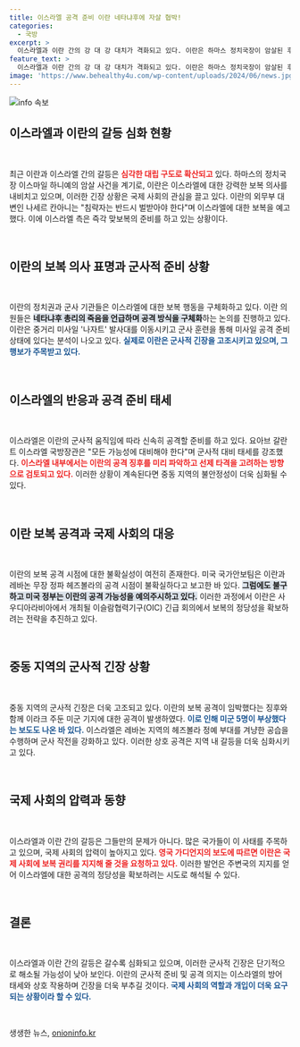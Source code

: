 ```yaml
---
title: 이스라엘 공격 준비 이란 네타냐후에 자살 협박!
categories:
  - 국방
excerpt: >
  이스라엘과 이란 간의 강 대 강 대치가 격화되고 있다. 이란은 하마스 정치국장이 암살된 후 보복을 예고하며 중동의 긴장을 고조시키고, 이슬람 57개국과 긴급회의를 요청했다. 이스라엘은 즉각적인 반격 태세에 들어섰다.
feature_text: >
  이스라엘과 이란 간의 강 대 강 대치가 격화되고 있다. 이란은 하마스 정치국장이 암살된 후 보복을 예고하며 중동의 긴장을 고조시키고, 이슬람 57개국과 긴급회의를 요청했다. 이스라엘은 즉각적인 반격 태세에 들어섰다.
image: 'https://www.behealthy4u.com/wp-content/uploads/2024/06/news.jpg'
---
```


<p><img src="https://www.behealthy4u.com/wp-content/uploads/2024/06/news.jpg" alt="info 속보" /></p>

<h2 data-ke-size="size26">이스라엘과 이란의 갈등 심화 현황</h2>

<p data-ke-size="size16">&nbsp;</p>

<p>최근 이란과 이스라엘 간의 갈등은 <b><span style="color: #ee2323;">심각한 대립 구도로 확산되고</span></b> 있다. 하마스의 정치국장 이스마일 하니예의 암살 사건을 계기로, 이란은 이스라엘에 대한 강력한 보복 의사를 내비치고 있으며, 이러한 긴장 상황은 국제 사회의 관심을 끌고 있다. 이란의 외무부 대변인 나세르 칸아니는 "침략자는 반드시 벌받아야 한다"며 이스라엘에 대한 보복을 예고했다. 이에 이스라엘 측은 즉각 맞보복의 준비를 하고 있는 상황이다.</p>

<p data-ke-size="size16">&nbsp;</p>

<h2 data-ke-size="size26">이란의 보복 의사 표명과 군사적 준비 상황</h2>

<p data-ke-size="size16">&nbsp;</p>

<p>이란의 정치권과 군사 기관들은 이스라엘에 대한 보복 행동을 구체화하고 있다. 이란 의원들은 <b><span style="background-color: #21538527;">네타냐후 총리의 죽음을 언급하며 공격 방식을 구체화</span></b>하는 논의를 진행하고 있다. 이란은 중거리 미사일 '나자트' 발사대를 이동시키고 군사 훈련을 통해 미사일 공격 준비 상태에 있다는 분석이 나오고 있다. <b><span style="color: #1a5490;">실제로 이란은 군사적 긴장을 고조시키고 있으며, 그 행보가 주목받고 있다.</span></b></p>

<p data-ke-size="size16">&nbsp;</p>

<h2 data-ke-size="size26">이스라엘의 반응과 공격 준비 태세</h2>

<p data-ke-size="size16">&nbsp;</p>

<p>이스라엘은 이란의 군사적 움직임에 따라 신속히 공격할 준비를 하고 있다. 요아브 갈란트 이스라엘 국방장관은 "모든 가능성에 대비해야 한다"며 군사적 대비 태세를 강조했다. <b><span style="color: #ee2323;">이스라엘 내부에서는 이란의 공격 징후를 미리 파악하고 선제 타격을 고려하는 방향으로 검토되고 있다.</span></b> 이러한 상황이 계속된다면 중동 지역의 불안정성이 더욱 심화될 수 있다.</p>

<p data-ke-size="size16">&nbsp;</p>

<h2 data-ke-size="size26">이란 보복 공격과 국제 사회의 대응</h2>

<p data-ke-size="size16">&nbsp;</p>

<p>이란의 보복 공격 시점에 대한 불확실성이 여전히 존재한다. 미국 국가안보팀은 이란과 레바논 무장 정파 헤즈볼라의 공격 시점이 불확실하다고 보고한 바 있다. <b><span style="background-color: #21538527;">그럼에도 불구하고 미국 정부는 이란의 공격 가능성을 예의주시하고 있다.</span></b> 이러한 과정에서 이란은 사우디아라비아에서 개최될 이슬람협력기구(OIC) 긴급 회의에서 보복의 정당성을 확보하려는 전략을 추진하고 있다.</p>

<p data-ke-size="size16">&nbsp;</p>

<h2 data-ke-size="size26">중동 지역의 군사적 긴장 상황</h2>

<p data-ke-size="size16">&nbsp;</p>

<p>중동 지역의 군사적 긴장은 더욱 고조되고 있다. 이란의 보복 공격이 임박했다는 징후와 함께 이라크 주둔 미군 기지에 대한 공격이 발생하였다. <b><span style="color: #1a5490;">이로 인해 미군 5명이 부상했다는 보도도 나온 바 있다.</span></b> 이스라엘은 레바논 지역의 헤즈볼라 정예 부대를 겨냥한 공습을 수행하며 군사 작전을 강화하고 있다. 이러한 상호 공격은 지역 내 갈등을 더욱 심화시키고 있다.</p>

<p data-ke-size="size16">&nbsp;</p>

<h2 data-ke-size="size26">국제 사회의 압력과 동향</h2>

<p data-ke-size="size16">&nbsp;</p>

<p>이스라엘과 이란 간의 갈등은 그들만의 문제가 아니다. 많은 국가들이 이 사태를 주목하고 있으며, 국제 사회의 압력이 높아지고 있다. <b><span style="color: #ee2323;">영국 가디언지의 보도에 따르면 이란은 국제 사회에 보복 권리를 지지해 줄 것을 요청하고 있다.</span></b> 이러한 발언은 주변국의 지지를 얻어 이스라엘에 대한 공격의 정당성을 확보하려는 시도로 해석될 수 있다.</p>

<p data-ke-size="size16">&nbsp;</p>

<h2 data-ke-size="size26">결론</h2>

<p data-ke-size="size16">&nbsp;</p>

<p>이스라엘과 이란 간의 갈등은 갈수록 심화되고 있으며, 이러한 군사적 긴장은 단기적으로 해소될 가능성이 낮아 보인다. 이란의 군사적 준비 및 공격 의지는 이스라엘의 방어 태세와 상호 작용하며 긴장을 더욱 부추길 것이다. <b><span style="color: #1a5490;">국제 사회의 역할과 개입이 더욱 요구되는 상황이라 할 수 있다.</span></b></p>

<p data-ke-size="size16">&nbsp;</p>
생생한 뉴스, <a href="https://onioninfo.kr" rel="dofollow">onioninfo.kr</a>


